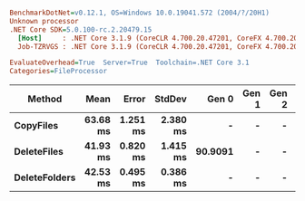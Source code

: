 ``` ini

BenchmarkDotNet=v0.12.1, OS=Windows 10.0.19041.572 (2004/?/20H1)
Unknown processor
.NET Core SDK=5.0.100-rc.2.20479.15
  [Host]     : .NET Core 3.1.9 (CoreCLR 4.700.20.47201, CoreFX 4.700.20.47203), X64 RyuJIT
  Job-TZRVGS : .NET Core 3.1.9 (CoreCLR 4.700.20.47201, CoreFX 4.700.20.47203), X64 RyuJIT

EvaluateOverhead=True  Server=True  Toolchain=.NET Core 3.1  
Categories=FileProcessor  

```
|        Method |     Mean |    Error |   StdDev |   Gen 0 | Gen 1 | Gen 2 |  Allocated |
|-------------- |---------:|---------:|---------:|--------:|------:|------:|-----------:|
|     **CopyFiles** | **63.68 ms** | **1.251 ms** | **2.380 ms** |       **-** |     **-** |     **-** |  **141.98 KB** |
|   **DeleteFiles** | **41.93 ms** | **0.820 ms** | **1.415 ms** | **90.9091** |     **-** |     **-** | **1025.45 KB** |
| **DeleteFolders** | **42.53 ms** | **0.495 ms** | **0.386 ms** |       **-** |     **-** |     **-** |  **111.31 KB** |

